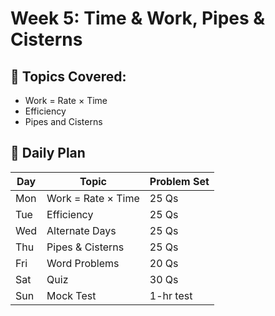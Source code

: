 # Week 5: Time & Work, Pipes & Cisterns

## 🔹 Topics Covered:
- Work = Rate × Time
- Efficiency
- Pipes and Cisterns

## 📅 Daily Plan

| Day | Topic | Problem Set |
|-----|-------|-------------|
| Mon | Work = Rate × Time | 25 Qs |
| Tue | Efficiency | 25 Qs |
| Wed | Alternate Days | 25 Qs |
| Thu | Pipes & Cisterns | 25 Qs |
| Fri | Word Problems | 20 Qs |
| Sat | Quiz | 30 Qs |
| Sun | Mock Test | 1-hr test |
